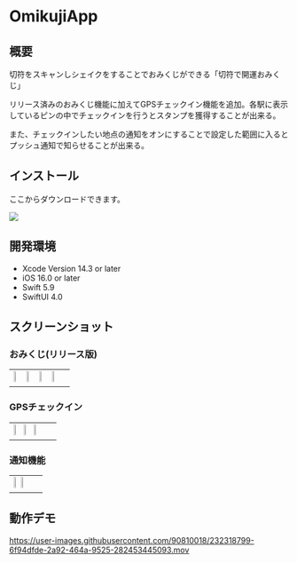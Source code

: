 #  OmikujiApp


## 概要
切符をスキャンしシェイクをすることでおみくじができる「切符で開運おみくじ」

リリース済みのおみくじ機能に加えてGPSチェックイン機能を追加。各駅に表示しているピンの中でチェックインを行うとスタンプを獲得することが出来る。

また、チェックインしたい地点の通知をオンにすることで設定した範囲に入るとプッシュ通知で知らせることが出来る。

## インストール

ここからダウンロードできます。

<a href="https://apps.apple.com/jp/app/jr%E4%B9%9D%E5%B7%9E%E9%A6%99%E6%A4%8E%E7%B7%9A/id1631720695">
  <img src="https://user-images.githubusercontent.com/90810018/216058554-685a7204-08db-409a-bbb0-0616ea43a2e6.svg">
</a>

## 開発環境

- Xcode Version 14.3 or later
- iOS 16.0 or later 
- Swift 5.9
- SwiftUI 4.0


## スクリーンショット

### おみくじ(リリース版)
<table>
  <tr>
    <td>
      <img src="https://user-images.githubusercontent.com/90810018/225027112-602b148f-197a-4340-9b49-0d2ff87d2d59.png" width="20%">
      <img src="https://user-images.githubusercontent.com/90810018/225027819-dbd1ae24-a0fe-4e50-adfd-2e01c6c59818.png" width="20%">
      <img src="https://user-images.githubusercontent.com/90810018/225027559-83aff9e0-90f1-44a9-81b1-0f37676a50f4.png" width="20%">
      <img src="https://user-images.githubusercontent.com/90810018/225026637-d2f835bd-e07e-4ae8-99cc-6236b1e3489d.png" width="20%">
    </td>
  </tr>
</table>

### GPSチェックイン
<table>
  <tr>
    <td>
      <img src="https://user-images.githubusercontent.com/90810018/225630660-9ba9f70f-694e-4274-962d-15eb98729cf6.PNG" width="20%">
      <img src="https://user-images.githubusercontent.com/90810018/225631019-92f63df5-ab12-4d96-a8af-8ce283cc0861.PNG" width="20%">
      <img src="https://user-images.githubusercontent.com/90810018/225631423-655a906b-98b6-4347-a69f-b635a7111bfa.png" width="20%">
    </td>
  </tr>
</table>

### 通知機能
<table>
  <tr>
    <td>
      <img src="https://user-images.githubusercontent.com/90810018/225631236-0abd7964-714a-4db4-82e6-1e02c6ace703.PNG" width="20%">
      <img src="https://user-images.githubusercontent.com/90810018/225631554-bd974893-7df5-4488-8f83-61c2b4edb5a8.png" width="20%">
    </td>
  </tr>
</table>

## 動作デモ
https://user-images.githubusercontent.com/90810018/232318799-6f94dfde-2a92-464a-9525-282453445093.mov
